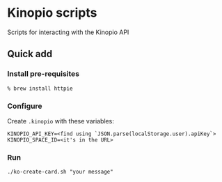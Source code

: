# Kinopio scripts

Scripts for interacting with the Kinopio API

## Quick add

### Install pre-requisites

```
% brew install httpie
```

### Configure

Create `.kinopio` with these variables:

```
KINOPIO_API_KEY=<find using `JSON.parse(localStorage.user).apiKey`>
KINOPIO_SPACE_ID=<it's in the URL>
```

### Run

```
./ko-create-card.sh "your message"
```
